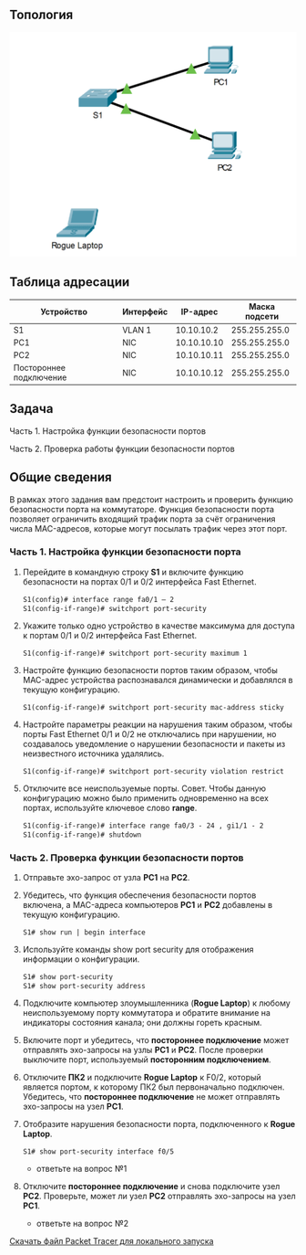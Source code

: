## Топология

![](./assets/topology.png)

## Таблица адресации

| Устройство              | Интерфейс | IP-адрес    | Маска подсети |
|-------------------------|-----------|-------------|---------------|
| S1                      | VLAN 1    | 10.10.10.2  | 255.255.255.0 |
| PC1                     | NIC       | 10.10.10.10 | 255.255.255.0 |
| PC2                     | NIC       | 10.10.10.11 | 255.255.255.0 |
| Постороннее подключение | NIC       | 10.10.10.12 | 255.255.255.0 |

## Задача

Часть 1. Настройка функции безопасности портов

Часть 2. Проверка работы функции безопасности портов

## Общие сведения

В рамках этого задания вам предстоит настроить и проверить функцию безопасности порта на коммутаторе. Функция безопасности порта позволяет ограничить входящий трафик порта за счёт ограничения числа MAC-адресов, которые могут посылать трафик через этот порт.

### Часть 1. Настройка функции безопасности порта

1.  Перейдите в командную строку **S1** и включите функцию безопасности на портах 0/1 и 0/2 интерфейса Fast Ethernet.

    ```
    S1(config)# interface range fa0/1 – 2
    S1(config-if-range)# switchport port-security
    ```

2.  Укажите только одно устройство в качестве максимума для доступа к портам 0/1 и 0/2 интерфейса Fast Ethernet.

    ```
    S1(config-if-range)# switchport port-security maximum 1
    ```

3.  Настройте функцию безопасности портов таким образом, чтобы MAC-адрес устройства распознавался динамически и добавлялся в текущую конфигурацию.

    ```
    S1(config-if-range)# switchport port-security mac-address sticky
    ```

4.  Настройте параметры реакции на нарушения таким образом, чтобы порты Fast Ethernet 0/1 и 0/2 не отключались при нарушении, но создавалось уведомление о нарушении безопасности и пакеты из неизвестного источника удалялись.

    ```
    S1(config-if-range)# switchport port-security violation restrict
    ```

5.  Отключите все неиспользуемые порты. Совет. Чтобы данную конфигурацию можно было применить одновременно на всех портах, используйте ключевое слово **range**.

    ```
    S1(config-if-range)# interface range fa0/3 - 24 , gi1/1 - 2
    S1(config-if-range)# shutdown
    ```

### Часть 2. Проверка функции безопасности портов

1.  Отправьте эхо-запрос от узла **PC1** на **PC2**.

2.  Убедитесь, что функция обеспечения безопасности портов включена, а MAC-адреса компьютеров **PC1** и **PC2** добавлены в текущую конфигурацию.

    ```
    S1# show run | begin interface
    ```

3.  Используйте команды show port security для отображения информации о конфигурации.

    ```
    S1# show port-security
    S1# show port-security address
    ```

4.  Подключите компьютер злоумышленника (**Rogue Laptop**) к любому неиспользуемому порту коммутатора и обратите внимание на индикаторы состояния канала; они должны гореть красным.

5.  Включите порт и убедитесь, что **постороннее подключение** может отправлять эхо-запросы на узлы **PC1** и **PC2**. После проверки выключите порт, используемый **посторонним подключением**.

6.  Отключите **ПК2** и подключите **Rogue Laptop** к F0/2, который является портом, к которому ПК2 был первоначально подключен. Убедитесь, что **постороннее подключение** не может отправлять эхо-запросы на узел **PC1**.

7.  Отобразите нарушения безопасности порта, подключенного к **Rogue Laptop**.

    ```
    S1# show port-security interface f0/5
    ```

    - ответьте на вопрос №1

8.  Отключите **постороннее подключение** и снова подключите узел **PC2**. Проверьте, может ли узел **PC2** отправлять эхо-запросы на узел **PC1**.

    - ответьте на вопрос №2

[Скачать файл Packet Tracer для локального запуска](./assets/11.1.10-lab.pka)
